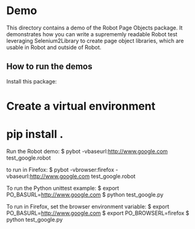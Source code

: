 Demo
====

This directory contains a demo of the Robot Page Objects package. It demonstrates how you can write a
suprememly readable Robot test leveraging Selenium2Library to create page object libraries, which are usable
in Robot and outside of Robot.

How to run the demos
--------------------
Install this package:

# Create a virtual environment
# pip install .

Run the Robot demo:
$ pybot -vbaseurl:http://www.google.com test_google.robot

to run in Firefox:
$ pybot -vbrowser:firefox -vbaseurl:http://www.google.com test_google.robot

To run the Python unittest example:
$ export PO_BASURL=http://www.google.com
$ python test_google.py

To run in Firefox, set the browser environment variable:
$ export PO_BASURL=http://www.google.com
$ export PO_BROWSERL=firefox
$ python test_google.py



